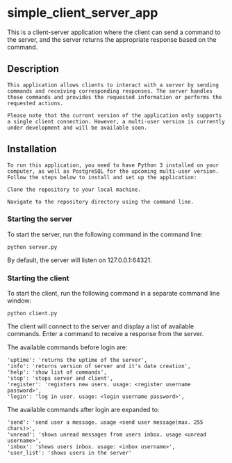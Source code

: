# simple_client_server_app
This is a client-server application where the client can send a command to the server, and the server returns the appropriate response based on the command.

## Description
    This application allows clients to interact with a server by sending commands and receiving corresponding responses. The server handles these commands and provides the requested information or performs the requested actions.

    Please note that the current version of the application only supports a single client connection. However, a multi-user version is currently under development and will be available soon.    

## Installation

    To run this application, you need to have Python 3 installed on your computer, as well as PostgreSQL for the upcoming multi-user version. Follow the steps below to install and set up the application:

    Clone the repository to your local machine.

    Navigate to the repository directory using the command line.
    

### Starting the server

To start the server, run the following command in the command line:

    python server.py

By default, the server will listen on 127.0.0.1:64321.

### Starting the client

To start the client, run the following command in a separate command line window:

    python client.py

The client will connect to the server and display a list of available commands. Enter a command to receive a response from the server.

The available commands before login are:

    'uptime': 'returns the uptime of the server',
    'info': 'returns version of server and it's date creation',
    'help': 'show list of commands',
    'stop': 'stops server and client',
    'register': 'registers new users. usage: <register username password>',
    'login': 'log in user. usage: <login username password>',

The available commands after login are expanded to:

    'send': 'send user a message. usage <send user message(max. 255 chars)>',
    'unread': 'shows unread messages from users inbox. usage <unread username>',
    'inbox': 'shows users inbox. usage: <inbox username>',
    'user_list': 'shows users in the server'  
  
